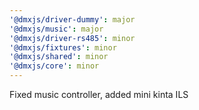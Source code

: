 ```yaml
---
'@dmxjs/driver-dummy': major
'@dmxjs/music': major
'@dmxjs/driver-rs485': minor
'@dmxjs/fixtures': minor
'@dmxjs/shared': minor
'@dmxjs/core': minor
---
```


Fixed music controller, added mini kinta ILS
